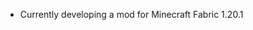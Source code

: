 - Currently developing a mod for Minecraft Fabric 1.20.1
<!---
BackslashTrash/BackslashTrash is a ✨ special ✨ repository because its `README.md` (this file) appears on your GitHub profile.
You can click the Preview link to take a look at your changes.
--->
